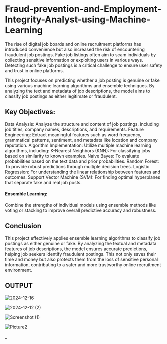 # Fraud-prevention-and-Employment-Integrity-Analyst-using-Machine-Learning
The rise of digital job boards and online recruitment platforms has introduced convenience but also increased the risk of encountering fraudulent job postings. Fake job listings often aim to scam individuals by collecting sensitive information or exploiting users in various ways. Detecting such fake job postings is a critical challenge to ensure user safety and trust in online platforms.

This project focuses on predicting whether a job posting is genuine or fake using various machine learning algorithms and ensemble techniques. By analyzing the text and metadata of job descriptions, the model aims to classify job postings as either legitimate or fraudulent.

## Key Objectives:
Data Analysis: Analyze the structure and content of job postings, including job titles, company names, descriptions, and requirements.
Feature Engineering: Extract meaningful features such as word frequency, grammatical patterns, sentiment, and metadata like location and company reputation.
Algorithm Implementation: Utilize multiple machine learning algorithms, including:
K-Nearest Neighbors (KNN): For classifying jobs based on similarity to known examples.
Naive Bayes: To evaluate probabilities based on the text data and prior probabilities.
Random Forest: To provide robust predictions through multiple decision trees.
Logistic Regression: For understanding the linear relationship between features and outcomes.
Support Vector Machine (SVM): For finding optimal hyperplanes that separate fake and real job posts.

#### Ensemble Learning:
Combine the strengths of individual models using ensemble methods like voting or stacking to improve overall predictive accuracy and robustness.

## Conclusion
This project effectively applies ensemble learning algorithms to classify job postings as either genuine or fake. By analyzing the textual and metadata features of job descriptions, the model ensures accurate predictions, helping job seekers identify fraudulent postings. This not only saves their time and money but also protects them from the loss of sensitive personal information, contributing to a safer and more trustworthy online recruitment environment.

## OUTPUT

![2024-12-16](https://github.com/user-attachments/assets/d89e5118-4f7d-4d34-af98-0ab6fa4da5fd)


![2024-12-12 (2)](https://github.com/user-attachments/assets/ae68b282-3e64-4dd7-a197-517106675b46)


![Screenshot (1)](https://github.com/user-attachments/assets/7838e51f-0c27-48cb-953c-45a990b37b52)


![Picture2](https://github.com/user-attachments/assets/8d39da4e-da36-4e29-a49f-376fe05cdf9b)

_


